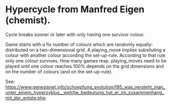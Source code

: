 # Hypercycle from Manfred Eigen (chemist). 

Cycle breaks sooner or later with only having one survivor colour.

Game starts with a fix number of colours which are randomly equally-distributed on a two-dimensional grid.
A playing_move implies subsituting a colour with another colour according the set-up-rule. 
According to that rule only one colour survives.
How many games resp. playing_moves need to be played until one colour reaches 100% depends on the grid dimensions and on the number of colours (and on the set-up-rule).

See: https://www.genesisnet.info/schoepfung_evolution/f85_was_versteht_man_unter_einem_hyperzyklus__welche_bedeutung_hat_er_im_zusammenhang_mit_der_entste.php
